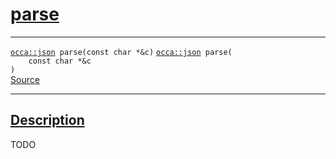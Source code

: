 
<h1 id="parse">
 <a href="#/api/json/parse" class="anchor">
   <span>parse</span>
  </a>
</h1>

<div class="signature">

<hr>

  <div class="definition-container">
    <div class="definition">
      <code class="desktop-only"><a href="#/api/json/">occa::json</a> parse(<span class="token keyword">const</span> <span class="token keyword">char</span> *&c)</code>
      <code class="mobile-only"><a href="#/api/json/">occa::json</a> parse(
    <span class="token keyword">const</span> <span class="token keyword">char</span> *&c
)</code>
      <div class="flex-spacing"></div>
      <a href="https://github.com/libocca/occa/blob/d617b895/include/occa/types/json.hpp#L378" target="_blank">Source</a>
    </div>
    
  </div>

  <hr>
</div>


<h2 id="description">
 <a href="#/api/json/parse?id=description" class="anchor">
   <span>Description</span>
  </a>
</h2>

TODO

